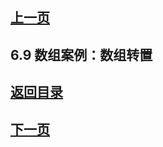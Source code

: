 ## [上一页](course16)

## 6.9 数组案例：数组转置


## [返回目录](https://wuchengcheng110120.github.io/learnJava)
## [下一页](course18)
